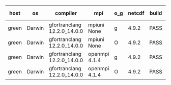 

| host     | os       | compiler                              | mpi                      | o_g        | netcdf        | build       | u_pass          | u_fail          | s_pass            | s_fail            | e_pass             | e_fail             | nuopc_pass       | nuopc_fail       | artifacts link          |
|----------|----------|---------------------------------------|--------------------------|------------|---------------|-------------|-----------------|-----------------|-------------------|-------------------|--------------------|--------------------|------------------|------------------|-------------------------|
| green | Darwin | gfortranclang 12.2.0_14.0.0 | mpiuni None  | g | 4.9.2  | PASS | 12423 | 0 | 8 | 0 | 44 | 0 | None | None | <a href="https://github.com/esmf-org/esmf-test-artifacts/tree/badb5a8eabf2ad14527f98c5011caa630832beaf/develop/gfortranclang/12.2.0_14.0.0/g/mpiuni/None" target="_blank">badb5a8</a> | 
| green | Darwin | gfortranclang 12.2.0_14.0.0 | mpiuni None  | O | 4.9.2  | PASS | 12423 | 0 | 8 | 0 | 44 | 0 | None | None | <a href="https://github.com/esmf-org/esmf-test-artifacts/tree/ec16599b20e4869042308e28de277afdb15043a9/develop/gfortranclang/12.2.0_14.0.0/O/mpiuni/None" target="_blank">ec16599</a> | 
| green | Darwin | gfortranclang 12.2.0_14.0.0 | openmpi 4.1.4  | g | 4.9.2  | PASS | 14090 | 1 | 49 | 0 | 81 | 0 | 44 | 3 | <a href="https://github.com/esmf-org/esmf-test-artifacts/tree/bea4dedb37e86f6f5a781f10b27e2d69c4bbed97/develop/gfortranclang/12.2.0_14.0.0/g/openmpi/4.1.4" target="_blank">bea4ded</a> | 
| green | Darwin | gfortranclang 12.2.0_14.0.0 | openmpi 4.1.4  | O | 4.9.2  | PASS | 14090 | 1 | 49 | 0 | 81 | 0 | 44 | 3 | <a href="https://github.com/esmf-org/esmf-test-artifacts/tree/a6970925190857b52d30c84631bb45c5d3b5aa14/develop/gfortranclang/12.2.0_14.0.0/O/openmpi/4.1.4" target="_blank">a697092</a> | 
